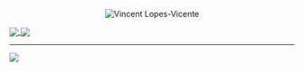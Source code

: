 <p align="center">
  <img src="https://user-images.githubusercontent.com/6057206/213519582-1cd3a650-0100-40a9-9476-8ee5951b35e0.svg" alt="Vincent Lopes-Vicente"/>
</p>


<a href="https://github.com/lopes-vincent">
  <img align="center" src="https://github-readme-stats-lopesv.vercel.app/api?username=lopes-vincent&theme=transparent&count_private=true&title_color=ff79c6&hide_border=true&text_color=50fa7b&icon_color=ff79c6&show_icons=true&include_all_commits=true&custom_title=Github%20stats&card_width=400" />
</a>


<a href="https://github.com/lopes-vincent">
  <img align="center" src="https://streak-stats.demolab.com/?user=lopes-vincent&theme=neon-dark&hide_border=true&border_radius=4.7&background=DC00FF00&currStreakNum=50FA7B&sideNums=50FA7B&currStreakLabel=FF79C6&ring=FF79C6&fire=BD93F9&sideLabels=FF79C6&dates=BD93F9&stroke=44475A&card_width=400" />
</a>

<hr>

![](https://github-profile-trophy.vercel.app/?username=lopes-vincent&theme=dracula&no-frame=true&no-bg=true&margin-w=15&margin-h=15&column=-1)
